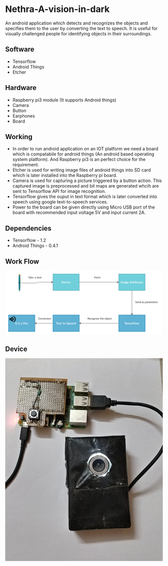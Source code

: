 # Nethra-A-vision-in-dark
An android application which detects and recognizes the objects and specifies them to the user by converting the text to speech. It is useful for visually challenged people for identifying objects in their surroundings.

## Software
* Tensorflow
* Android Things
* Etcher

## Hardware
* Raspberry pi3 module (It supports Android things)
* Camera
* Button
* Earphones
* Board

## Working
* In order to run android application on an IOT platform we need a board which is compatabile for android things (An android based operating system platform). And Raspberry pi3 is an perfect choice for the requirement.
* Etcher is used for writing image files of android things into SD card which is later installed into the Raspberry pi board.
* Camera is used for capturing a picture triggered by a button action. This captured image is preprocessed and bit maps are generated whcih are sent to Tensorflow API for image recognition.
* Tensorflow gives the ouput in text format which is later converted into speech using google text-to-speech services.
* Power to the board can be given directly using Micro USB port of the board with recommended input voltage 5V and input current 2A.

## Dependencies
* Tensorflow - 1.2
* Android Things - 0.4.1

## Work Flow
![workflow-illustration](https://github.com/mohan-veer/Nethra-A-vision-in-dark/blob/master/images/workflow.jpg)

## Device
![Device-image](https://github.com/mohan-veer/Nethra-A-vision-in-dark/blob/master/images/Nethra.jpg)



